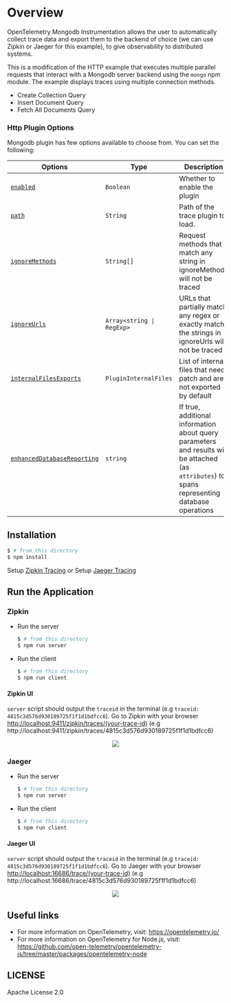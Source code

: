 # Overview

OpenTelemetry Mongodb Instrumentation allows the user to automatically collect trace data and export them to the backend of choice (we can use Zipkin or Jaeger for this example), to give observability to distributed systems.

This is a modification of the HTTP example that executes multiple parallel requests that interact with a Mongodb server backend using the `mongo` npm module. The example displays traces using multiple connection methods.
- Create Collection Query
- Insert Document Query
- Fetch All Documents Query

### Http Plugin Options

Mongodb plugin has few options available to choose from. You can set the following:

| Options | Type | Description |
| ------- | ---- | ----------- |
| [`enabled`](https://github.com/open-telemetry/opentelemetry-js/blob/master/packages/opentelemetry-api/src/trace/instrumentation/Plugin.ts#L60) | `Boolean` | Whether to enable the plugin |
| [`path`](https://github.com/open-telemetry/opentelemetry-js/blob/master/packages/opentelemetry-api/src/trace/instrumentation/Plugin.ts#L66) | `String` | Path of the trace plugin to load. |
| [`ignoreMethods`](https://github.com/open-telemetry/opentelemetry-js/blob/master/packages/opentelemetry-api/src/trace/instrumentation/Plugin.ts#L71) | `String[]` | Request methods that match any string in ignoreMethods will not be traced |
| [`ignoreUrls`](https://github.com/open-telemetry/opentelemetry-js/blob/master/packages/opentelemetry-api/src/trace/instrumentation/Plugin.ts#L78) | <code>Array<string &#124; RegExp></code> | URLs that partially match any regex or exactly match the strings in ignoreUrls will not be traced |
| [`internalFilesExports`](https://github.com/open-telemetry/opentelemetry-js/blob/master/packages/opentelemetry-api/src/trace/instrumentation/Plugin.ts#L84) | `PluginInternalFiles` | List of internal files that need patch and are not exported by default |
| [`enhancedDatabaseReporting`](https://github.com/open-telemetry/opentelemetry-js/blob/master/packages/opentelemetry-api/src/trace/instrumentation/Plugin.ts#L91) | `string` | If true, additional information about query parameters and results will be attached (as `attributes`) to spans representing database operations |



## Installation

```sh
$ # from this directory
$ npm install
```

Setup [Zipkin Tracing](https://zipkin.io/pages/quickstart.html)
or
Setup [Jaeger Tracing](https://www.jaegertracing.io/docs/latest/getting-started/#all-in-one)

## Run the Application

### Zipkin

 - Run the server

   ```sh
   $ # from this directory
   $ npm run server
   ```

 - Run the client

   ```sh
   $ # from this directory
   $ npm run client
   ```

#### Zipkin UI
`server` script should output the `traceid` in the terminal (e.g `traceid: 4815c3d576d930189725f1f1d1bdfcc6`).
Go to Zipkin with your browser [http://localhost:9411/zipkin/traces/(your-trace-id)]() (e.g http://localhost:9411/zipkin/traces/4815c3d576d930189725f1f1d1bdfcc6)

<p align="center"><img src="./images/zipkin-ui.png?raw=true"/></p>

### Jaeger

 - Run the server

   ```sh
   $ # from this directory
   $ npm run server
   ```

 - Run the client

   ```sh
   $ # from this directory
   $ npm run client
   ```
#### Jaeger UI

`server` script should output the `traceid` in the terminal (e.g `traceid: 4815c3d576d930189725f1f1d1bdfcc6`).
Go to Jaeger with your browser [http://localhost:16686/trace/(your-trace-id)]() (e.g http://localhost:16686/trace/4815c3d576d930189725f1f1d1bdfcc6)

<p align="center"><img src="images/jaeger-ui.png?raw=true"/></p>

## Useful links
- For more information on OpenTelemetry, visit: <https://opentelemetry.io/>
- For more information on OpenTelemetry for Node.js, visit: <https://github.com/open-telemetry/opentelemetry-js/tree/master/packages/opentelemetry-node>

## LICENSE

Apache License 2.0
